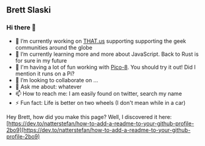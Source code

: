 ## Brett Slaski

### Hi there 👋

- 🔭 I’m currently working on [THAT.us](https://that.us) supporting supporting the geek communities around the globe
- 🌱 I’m currently learning more and more about JavaScript. Back to Rust is for sure in my future
- 🚀 I'm having a lot of fun working with [Pico-8](https://www.lexaloffle.com/pico-8.php). You should try it out! Did I mention it runs on a Pi?
- 👯 I’m looking to collaborate on ...
- 💬 Ask me about: whatever
- 📫 How to reach me: I am easily found on twitter, search my name
- ⚡ Fun fact: Life is better on two wheels (I don't mean while in a car)

Hey Brett, how did you make this page? Well, I discovered it here: [https://dev.to/natterstefan/how-to-add-a-readme-to-your-github-profile-2bo9](https://dev.to/natterstefan/how-to-add-a-readme-to-your-github-profile-2bo9)

<!--
**Languages I have used over my lifetime in order of most resently used**

- JavaScript/Nodejs, Lua, Zsh/Bash/sh, Golang, C#, SQL, PowerShell, Groovy, C++, VBA, Batch, VB Script, Pascal

**Stuff learned and never really used

- Rust, Erlang, Ruby, Python
-->
<!--
**brettski/brettski** is a ✨ _special_ ✨ repository because its `README.md` (this file) appears on your GitHub profile.

Here are some ideas to get you started:

- 🔭 I’m currently working on ...
- 🌱 I’m currently learning ...
- 👯 I’m looking to collaborate on ...
- 🤔 I’m looking for help with ...
- 💬 Ask me about ...
- 📫 How to reach me: ...
- 😄 Pronouns: ...
- ⚡ Fun fact: ...
-->
